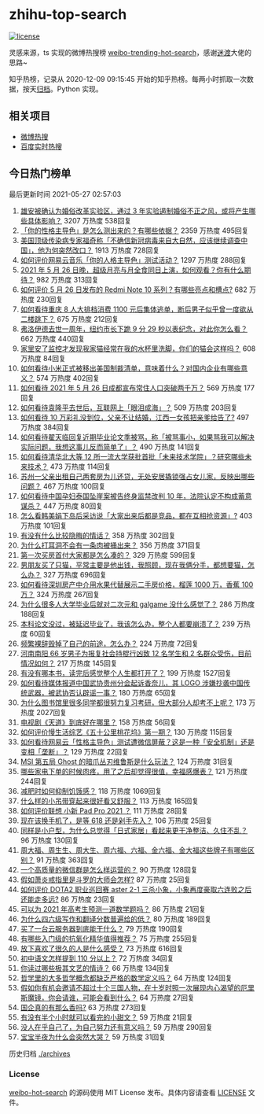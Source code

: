 # zhihu-top-search

[![license](https://img.shields.io/github/license/Arrackisarookie/zhihu-top-search)](https://github.com/Arrackisarookie/zhihu-top-search/blob/master/LICENSE)

灵感来源，ts 实现的微博热搜榜 [weibo-trending-hot-search](https://github.com/justjavac/weibo-trending-hot-search)，感谢[迷渡](https://github.com/justjavac)大佬的思路~

知乎热榜，记录从 2020-12-09 09:15:45 开始的知乎热榜。每两小时抓取一次数据，按天[归档](./archives)。Python 实现。

## 相关项目
+ [微博热搜](https://github.com/Arrackisarookie/weibo-hot-search)
+ [百度实时热搜](https://github.com/Arrackisarookie/baidu-hot-search)

## 今日热门榜单

<!-- Rank Begin -->

最后更新时间 2021-05-27 02:57:03

1. [雄安被确认为婚俗改革实验区，通过 3 年实验遏制婚俗不正之风，或将产生哪些具体影响？](https://www.zhihu.com/question/461486744) 3207 万热度 538回复
1. [「你的性格主导色」是怎么测出来的？有哪些依据？](https://www.zhihu.com/question/461472606) 2359 万热度 495回复
1. [美国顶级传染病专家福奇称「不确信新冠病毒来自大自然，应该继续调查中国」，他为何突然改口？](https://www.zhihu.com/question/461117023) 1913 万热度 728回复
1. [如何评价网易云音乐「你的人格主导色」测试活动？](https://www.zhihu.com/question/461473926) 1297 万热度 288回复
1. [2021 年 5 月 26 日晚，超级月亮与月全食同日上演，如何观看？你有什么期待？](https://www.zhihu.com/question/461221868) 982 万热度 313回复
1. [如何评价 5 月 26 日发布的 Redmi Note 10 系列？有哪些亮点和槽点?](https://www.zhihu.com/question/460620278) 682 万热度 230回复
1. [如何看待重庆 8 人大排档消费 1100 元后集体逃单，断后男子似乎曾一度欲从二楼跳下？](https://www.zhihu.com/question/461295626) 675 万热度 212回复
1. [弗洛伊德去世一周年，纽约市长下跪 9 分 29 秒以表纪念，对此你怎么看？](https://www.zhihu.com/question/461467217) 662 万热度 440回复
1. [家里安了监控才发现我家猫经常在我的水杯里洗脚，你们的猫会这样吗？](https://www.zhihu.com/question/459983017) 608 万热度 84回复
1. [如何看待小米正式被移出美国制裁清单，意味着什么？对国内企业有哪些意义？](https://www.zhihu.com/question/461450557) 574 万热度 402回复
1. [如何看待 2021 年 5 月 26 日成都宣布常住人口突破两千万？](https://www.zhihu.com/question/461466462) 569 万热度 177回复
1. [如何看待袁隆平去世后，互联网上「眼泪成海」？](https://www.zhihu.com/question/461143953) 509 万热度 203回复
1. [如何看待 10 万彩礼没到位，父亲不让结婚，江西一女孩把亲爹给告了?](https://www.zhihu.com/question/460760238) 497 万热度 384回复
1. [如何看待翟天临回复近期毕业论文季被骂，称「被骂事小，如果骂我可以解决实际问题，我想这事儿反而简单了」？](https://www.zhihu.com/question/461528535) 490 万热度 141回复
1. [如何看待清华北大等 12 所一流大学获批首批「未来技术学院」？研究哪些未来技术？](https://www.zhihu.com/question/461372175) 473 万热度 114回复
1. [苏州一父亲出租自己两套房为儿还贷，无处安居撬锁强占女儿家，反映出哪些问题？](https://www.zhihu.com/question/461453686) 467 万热度 100回复
1. [如何看待中国孕妇泰国坠崖案被告终身监禁改判 10 年，法院认定不构成蓄意谋杀？](https://www.zhihu.com/question/461449495) 447 万热度 80回复
1. [怎么看韩美娟下岛后采访说「大家出来后都是竞品，都在互相抢资源」?](https://www.zhihu.com/question/461480245) 403 万热度 101回复
1. [有没有什么比较隐晦的情话？](https://www.zhihu.com/question/423230600) 358 万热度 302回复
1. [为什么打耳洞不会有一条肉被捅出来？](https://www.zhihu.com/question/304771389) 356 万热度 371回复
1. [第一次买房首付大家都是怎么凑的？](https://www.zhihu.com/question/322284293) 329 万热度 599回复
1. [男朋友买了只猫，平常主要是他出钱，我照顾，现在我俩分手，都想要猫，怎么办？](https://www.zhihu.com/question/458381801) 327 万热度 696回复
1. [如何看待深圳房产中介用水果代替展示二手房价格，榴莲 1000 万，香蕉 100 万？](https://www.zhihu.com/question/461327995) 324 万热度 267回复
1. [为什么很多人大学毕业后就对二次元和 galgame 没什么感觉了？](https://www.zhihu.com/question/460275154) 286 万热度 188回复
1. [本科论文没过，被延迟毕业了，我该怎么办，整个人都要崩溃了？](https://www.zhihu.com/question/323526847) 239 万热度 60回复
1. [频繁裸辞毁掉了自己的前途，怎么办？](https://www.zhihu.com/question/459501127) 224 万热度 72回复
1. [河南南阳 66 岁男子为报复社会持棍行凶致 12 名学生和 2 名群众受伤，目前情况如何？](https://www.zhihu.com/question/461425589) 217 万热度 145回复
1. [有没有哪本书，读完后感觉整个人生都打开了？](https://www.zhihu.com/question/419528920) 199 万热度 1527回复
1. [如何看待媒体报道中国武协贵州分会起诉香奈儿，其 LOGO 涉嫌抄袭中国传统武器，被武协否认辟谣一事？](https://www.zhihu.com/question/461362478) 180 万热度 65回复
1. [为什么图书馆里很多同学都很努力复习考研，但大部分人却考不上呢？](https://www.zhihu.com/question/430364218) 173 万热度 2027回复
1. [电视剧《天道》到底好在哪里？](https://www.zhihu.com/question/457421772) 158 万热度 56回复
1. [如何评价慢生活综艺《五十公里桃花坞》第一期？](https://www.zhihu.com/question/460852490) 130 万热度 115回复
1. [如何看待网易云「性格主导色」测试遭微信屏蔽？这是一种「安全机制」还是变相「垄断」？](https://www.zhihu.com/question/461505950) 129 万热度 22回复
1. [MSI 第五局 Ghost 的暗爪丛刃维鲁斯是什么玩法？](https://www.zhihu.com/question/461077434) 124 万热度 31回复
1. [哪些家电下单的时候肉疼，用了之后却觉得很值，幸福感爆表？](https://www.zhihu.com/question/461218824) 121 万热度 244回复
1. [减肥时如何抑制饥饿感？](https://www.zhihu.com/question/365657997) 118 万热度 1069回复
1. [什么样的小吊带穿起来很好看又舒服？](https://www.zhihu.com/question/446715939) 113 万热度 165回复
1. [如何评价联想 小新 Pad Pro 2021 ？](https://www.zhihu.com/question/457950568) 111 万热度 28回复
1. [现在该换手机了，是等 618 还是剁手先入？](https://www.zhihu.com/question/458977705) 106 万热度 25回复
1. [同样是小户型，为什么总觉得「日式家居」看起来更干净整洁、久住不乱？](https://www.zhihu.com/question/456011068) 96 万热度 130回复
1. [周大福、周生生、周大生、周六福、六福、金六福、金大福这些牌子有哪些区别？](https://www.zhihu.com/question/32209352) 91 万热度 363回复
1. [一个高质量的微信群是怎么样运营的？](https://www.zhihu.com/question/34875569) 90 万热度 128回复
1. [假如萧炎戒指里是斗罗的大师会怎样?](https://www.zhihu.com/question/460984638) 87 万热度 25回复
1. [如何评价 DOTA2 职业巡回赛 aster 2-1 三杀小象，小象再度豪取六连败之后还能走多远?](https://www.zhihu.com/question/460686728) 86 万热度 23回复
1. [可以为 2021 年高考生预测一道数学题吗？](https://www.zhihu.com/question/458065536) 86 万热度 21回复
1. [为什么四六级写作和翻译分数普遍给的低？](https://www.zhihu.com/question/40770196) 80 万热度 189回复
1. [买了一台云服务器到底能干什么？](https://www.zhihu.com/question/27205559) 79 万热度 190回复
1. [有哪些入门级的抗氧化精华值得推荐？](https://www.zhihu.com/question/28625340) 75 万热度 255回复
1. [放下喜欢了很久的人是什么感受？](https://www.zhihu.com/question/451957104) 73 万热度 616回复
1. [初中语文怎样提到 110 分以上？](https://www.zhihu.com/question/311901970) 72 万热度 34回复
1. [你读过哪些极其文艺的情诗？](https://www.zhihu.com/question/370321379) 66 万热度 134回复
1. [哲学里的大多哲学概念都缺乏严格的数学定义吗？](https://www.zhihu.com/question/455229246) 64 万热度 124回复
1. [假如你有机会邀请不超过十个三国人物，在十岁时照一次展现内心渴望的厄里斯魔镜，你会请谁，可能会看到什么？](https://www.zhihu.com/question/461291276) 64 万热度 27回复
1. [国企真的有那么香吗?](https://www.zhihu.com/question/459743114) 63 万热度 273回复
1. [有没有半个小时就可以看完的小甜文？](https://www.zhihu.com/question/447942198) 59 万热度 21回复
1. [没人在乎自己了，为自己努力还有意义吗？](https://www.zhihu.com/question/459803278) 59 万热度 290回复
1. [宝宝半夜为什么会突然大哭？](https://www.zhihu.com/question/457113218) 59 万热度 31回复
<!-- Rank End -->

历史归档 [./archives](./archives)

### License

[weibo-hot-search](https://github.com/Arrackisarookie/zhihu-top-search) 的源码使用 MIT License 发布。具体内容请查看 [LICENSE](./LICENSE) 文件。
